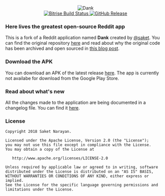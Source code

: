 <center>
    <img alt='Dank' src='https://saket.me/wp-content/uploads/2018/04/dank_cover.jpg'/>
</center>
<center>
    <a href="https://app.bitrise.io/app/a0f2d377c14a1631">
        <img alt="Bitrise Build Status" src="https://app.bitrise.io/app/a0f2d377c14a1631/status.svg?token=O3cpfpDkImw61dz-hkBWpw&branch=master">
    </a>
    <a href="https://github.com/Tunous/Dank/releases">
        <img alt="GitHub Release" src="https://img.shields.io/github/release/Tunous/Dank?logo=github">
    </a>
</center>

### Here lives the greatest open-source Reddit app

This is a fork of a Reddit application named **Dank** created by [@saket](https://github.com/saket). You can find the original repository [here](https://github.com/saket/Dank) and read about why the original code has been archived and open sourced in [this blog post](https://saket.me/sunsetting-dank/).

### Download the APK

You can download an APK of the latest release [here](https://github.com/Tunous/Dank/releases). The app is currently not availabe for download from the Google Play Store.

### Read about what's new

All the changes made to the application are being documented in a changelog file. You can find it [here](CHANGELOG.md).

### License
```
Copyright 2018 Saket Narayan.

Licensed under the Apache License, Version 2.0 (the "License");
you may not use this file except in compliance with the License.
You may obtain a copy of the License at

   http://www.apache.org/licenses/LICENSE-2.0

Unless required by applicable law or agreed to in writing, software
distributed under the License is distributed on an "AS IS" BASIS,
WITHOUT WARRANTIES OR CONDITIONS OF ANY KIND, either express or implied.
See the License for the specific language governing permissions and
limitations under the License.
```
